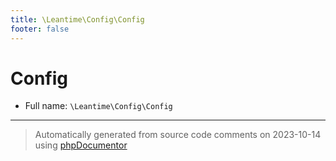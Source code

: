 ```yaml
---
title: \Leantime\Config\Config
footer: false
---
```


# Config





* Full name: `\Leantime\Config\Config`





---
> Automatically generated from source code comments on 2023-10-14 using [phpDocumentor](http://www.phpdoc.org/)
